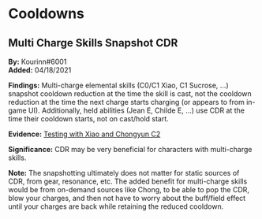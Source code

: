 # Cooldowns

## Multi Charge Skills Snapshot CDR

**By:** Kourinn\#6001   
**Added:** 04/18/2021

**Findings:** Multi-charge elemental skills \(C0/C1 Xiao, C1 Sucrose, ...\) snapshot cooldown reduction at the time the skill is cast, not the cooldown reduction at the time the next charge starts charging \(or appears to from in-game UI\). Additionally, held abilities \(Jean E, Childe E, ...\) use CDR at the time their cooldown starts, not on cast/hold start.

**Evidence:** [Testing with Xiao and Chongyun C2](https://youtu.be/MB_IR0OStgA)

**Significance:** CDR may be very beneficial for characters with multi-charge skills.

**Note:** The snapshotting ultimately does not matter for static sources of CDR, from gear, resonance, etc. The added benefit for multi-charge skills would be from on-demand sources like Chong, to be able to pop the CDR, blow your charges, and then not have to worry about the buff/field effect until your charges are back while retaining the reduced cooldown.

